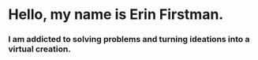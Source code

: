 # Hello, my name is Erin Firstman.
### I am addicted to solving problems and turning ideations into a virtual creation.
